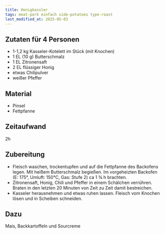```yaml
---
title: Honigkassler
tags: meat-pork einfach side-potatoes type-roast
last_modified_at: 2025-05-03
---
```

## Zutaten für 4 Personen
* 1-1,2 kg Kasseler-Kotelett im Stück (mit Knochen)
* 1 EL (10 g) Butterschmalz
* 1 EL Zitronensaft
* 2 EL flüssiger Honig
* etwas Chilipulver
* weißer Pfeffer  
  
## Material
* Pinsel
* Fettpfanne  

## Zeitaufwand
2h  
  
## Zubereitung
* Fleisch waschen, trockentupfen und auf die Fettpfanne des Backofens
  legen. Mit heißem Butterschmalz begießen. Im vorgeheizten Backofen (E:
  175°, Umluft: 150°C, Gas: Stufe 2) ca 1 ¾ h brachten.
* Zitronensaft, Honig, Chili und Pfeffer in einem Schälchen verrühren.
  Braten in den letzten 20 Minuten von Zeit zu Zeit damit bestreichen.
* Kasseler herausnehmen und etwas ruhen lassen. Fleisch vom Knochen
  lösen und in Scheiben schneiden.

## Dazu
Mais, Backkartoffeln und Sourcreme